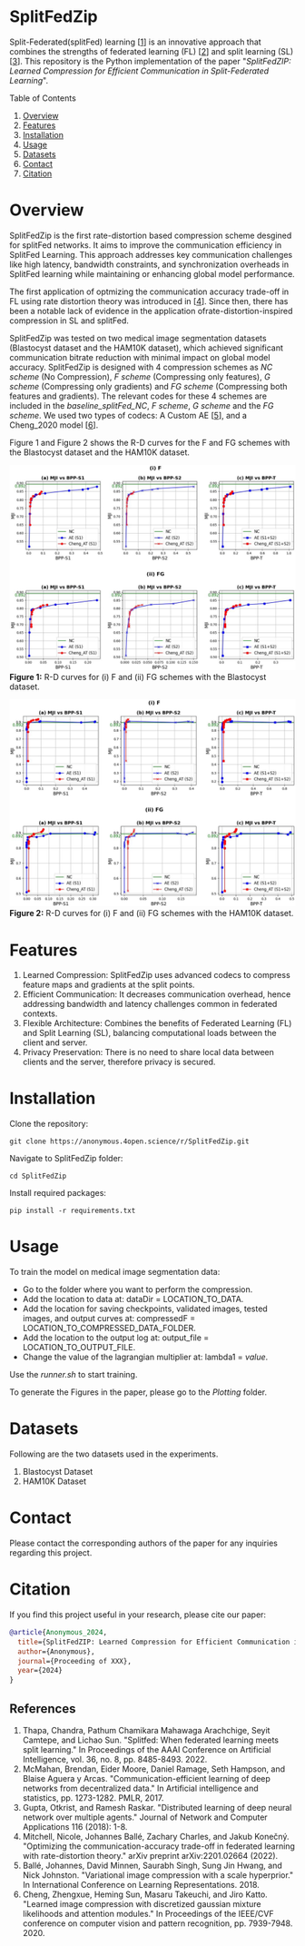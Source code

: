 # SplitFedZip

Split-Federated(splitFed) learning [[1](#reference-1)] is an innovative approach that combines the strengths of federated learning (FL) [[2](#reference-2)] and split learning (SL) [[3](#reference-3)].
This repository is the Python implementation of the paper "_SplitFedZIP: Learned Compression for Efficient Communication in Split-Federated Learning_". 

Table of Contents

1. [Overview](#overview)
2. [Features](#features)
3. [Installation](#installation)
4. [Usage](#usage)
5. [Datasets](#datasets)
6. [Contact](#contact)
7. [Citation](#citation)

# Overview
SplitFedZip is the first rate-distortion based compression scheme desgined for splitFed networks. It aims to improve the communication efficiency in SplitFed Learning. This approach addresses key communication challenges like high latency, bandwidth constraints, and synchronization overheads in SplitFed learning while maintaining or enhancing global model performance.

The first application of optmizing the communication accuracy trade-off in FL using rate distortion theory was introduced in [[4](#reference-4)]. Since then, there has been a notable lack of evidence in the application ofrate-distortion-inspired compression in SL and splitFed.

SplitFedZip was tested on two medical image segmentation datasets (Blastocyst dataset and the HAM10K dataset), which achieved significant communication bitrate reduction with minimal impact on global model accuracy. 
SplitFedZip is designed with 4 compression schemes as _NC scheme_ (No Compression), _F scheme_ (Compressing only features), _G scheme_ (Compressing only gradients) and _FG scheme_ (Compressing both features and gradients). The relevant codes for these 4 schemes are included in the _baseline_splitFed_NC_, _F scheme_, _G scheme_ and the _FG scheme_. We used two types of codecs: A Custom AE [[5](#reference-5)], and a Cheng_2020 model [[6](#reference-6)]. 

Figure 1 and Figure 2 shows the R-D curves for the F and FG schemes with the Blastocyst dataset and the HAM10K dataset. 

![R-D curves for (i) F and (ii) FG schemes with the Blastocyst dataset.](images/FandFG_Blasto.JPG)
**Figure 1:** R-D curves for (i) F and (ii) FG schemes with the Blastocyst dataset.

![R-D curves for (i) F and (ii) FG schemes with the HAM10K dataset.](images/FandFG_Ham.JPG)
**Figure 2:** R-D curves for (i) F and (ii) FG schemes with the HAM10K dataset.

# Features
1. Learned Compression: SplitFedZip uses advanced codecs to compress feature maps and gradients at the split points.
2. Efficient Communication: It decreases communication overhead, hence addressing bandwidth and latency challenges common in federated contexts.
3. Flexible Architecture: Combines the benefits of Federated Learning (FL) and Split Learning (SL), balancing computational loads between the client and server.
4. Privacy Preservation: There is no need to share local data between clients and the server, therefore privacy is secured.


# Installation
Clone the repository:
```
git clone https://anonymous.4open.science/r/SplitFedZip.git
```

Navigate to SplitFedZip folder:
```
cd SplitFedZip
```

Install required packages:
```
pip install -r requirements.txt
```

# Usage

To train the model on medical image segmentation data:
- Go to the folder where you want to perform the compression.
- Add the location to data at: dataDir = LOCATION_TO_DATA.
- Add the location for saving checkpoints, validated images, tested images, and output curves at: compressedF = LOCATION_TO_COMPRESSED_DATA_FOLDER.
- Add the location to the output log at: output_file = LOCATION_TO_OUTPUT_FILE.
- Change the value of the lagrangian multiplier at: lambda1 = _value_.

Use the _runner.sh_ to start training. 

To generate the Figures in the paper, please go to the _Plotting_ folder.

# Datasets
Following are the two datasets used in the experiments.
1. Blastocyst Dataset
2. HAM10K Dataset

# Contact
Please contact the corresponding authors of the paper for any inquiries regarding this project.

# Citation
If you find this project useful in your research, please cite our paper:

```bibtex
@article{Anonymous_2024,
  title={SplitFedZIP: Learned Compression for Efficient Communication in Split-Federated Learning},
  author={Anonymous},
  journal={Proceeding of XXX},
  year={2024}
}
```

## References

<a id="reference-1"></a>
1. Thapa, Chandra, Pathum Chamikara Mahawaga Arachchige, Seyit Camtepe, and Lichao Sun. "Splitfed: When federated learning meets split learning." In Proceedings of the AAAI Conference on Artificial Intelligence, vol. 36, no. 8, pp. 8485-8493. 2022.
<a id="reference-2"></a>
2. McMahan, Brendan, Eider Moore, Daniel Ramage, Seth Hampson, and Blaise Aguera y Arcas. "Communication-efficient learning of deep networks from decentralized data." In Artificial intelligence and statistics, pp. 1273-1282. PMLR, 2017.
<a id="reference-3"></a>
3. Gupta, Otkrist, and Ramesh Raskar. "Distributed learning of deep neural network over multiple agents." Journal of Network and Computer Applications 116 (2018): 1-8.
<a id="reference-4"></a>
4. Mitchell, Nicole, Johannes Ballé, Zachary Charles, and Jakub Konečný. "Optimizing the communication-accuracy trade-off in federated learning with rate-distortion theory." arXiv preprint arXiv:2201.02664 (2022).
<a id="reference-5"></a>
5. Ballé, Johannes, David Minnen, Saurabh Singh, Sung Jin Hwang, and Nick Johnston. "Variational image compression with a scale hyperprior." In International Conference on Learning Representations. 2018.
<a id="reference-6"></a>
6. Cheng, Zhengxue, Heming Sun, Masaru Takeuchi, and Jiro Katto. "Learned image compression with discretized gaussian mixture likelihoods and attention modules." In Proceedings of the IEEE/CVF conference on computer vision and pattern recognition, pp. 7939-7948. 2020.


